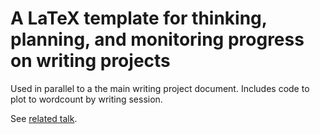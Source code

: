 # A LaTeX template for thinking, planning, and monitoring progress on writing projects 

Used in parallel to a the main writing project document.
Includes code to plot to wordcount by writing session.

See [related talk](https://github.com/MooersLab/BerlinEmacsAugust2022).
